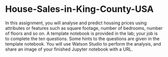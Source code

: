 # House-Sales-in-King-County-USA
In this assignment, you will analyse and predict housing prices using attributes or features such as square footage, number of bedrooms, number of floors and so on. A template notebook is provided in the lab; your job is to complete the ten questions. Some hints to the questions are given in the template notebook. You will use Watson Studio to perform the analysis, and share  an image of your finished Jupyter notebook with a URL.

